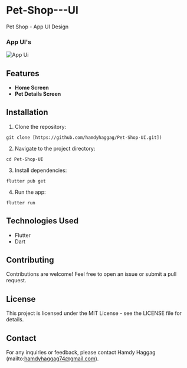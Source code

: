 # Pet-Shop---UI
Pet Shop - App UI Design

### App UI's
<img  alt="App Ui" src="https://github.com/hamdyhaggag/Pet-Shop-UI/blob/master/assets/images/img-ui.png">

## Features
- **Home Screen**
- **Pet Details Screen**

## Installation

1. Clone the repository:

```
git clone [https://github.com/hamdyhaggag/Pet-Shop-UI.git])
```

2. Navigate to the project directory:

```
cd Pet-Shop-UI
```

3. Install dependencies:

```
flutter pub get
```

4. Run the app:

```
flutter run
```

## Technologies Used

- Flutter
- Dart

## Contributing

Contributions are welcome! Feel free to open an issue or submit a pull request.

## License

This project is licensed under the MIT License - see the LICENSE file for details.

## Contact

For any inquiries or feedback, please contact Hamdy Haggag (mailto:hamdyhaggag74@gmail.com).

